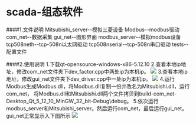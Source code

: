 # scada-组态软件
####1.文件说明
Mitsubishi_server--模拟三菱设备
Modbus--modbus驱动
com_net--数据采集
gui_net--图形界面
modbus_server--模拟modbus设备
tcp508neth--tcp-508n以太网驱动
tcp508nserial--tcp-508n串口驱动
tests--配置文件

####2.使用说明
1.下载qt-opensource-windows-x86-5.12.10
2.查看本地ip地址，修改com_net文件夹下dev_factor.cpp中两处ip为本机ip。
![](pictur/修改ip1.png)
3.查看本地ip地址，修改gui_net文件夹下dev_driver.cpp中一处ip为本机ip。
![](pictur/修改ip2.png)
4.运行Modbus生成Modbus.dll，将Modbus.dll复制一份并改名为Mitsubishi.dll，运行com_net，
将Modbus.dll和Mitsubishi.dll两个文件拷贝到build-com_net-Desktop_Qt_5_12_10_MinGW_32_bit-Debug\debug。
5.依次运行modbus_server和Mitsubishi_server。然后运行com_net，最后运行gui_net。gui_net正常显示入下图所示
![](pictur/正常运行.png)
